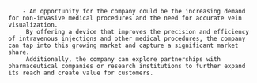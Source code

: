 		- An opportunity for the company could be the increasing demand for non-invasive medical procedures and the need for accurate vein visualization.
		 By offering a device that improves the precision and efficiency of intravenous injections and other medical procedures, the company can tap into this growing market and capture a significant market share.
		 Additionally, the company can explore partnerships with pharmaceutical companies or research institutions to further expand its reach and create value for customers.



